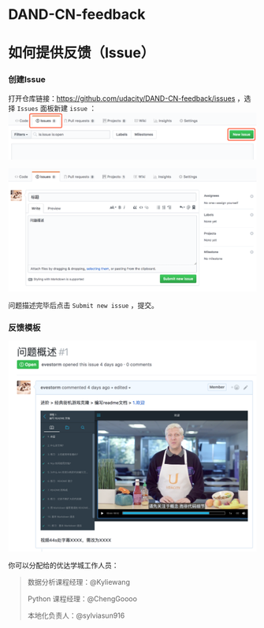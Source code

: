 # DAND-CN-feedback
# 如何提供反馈（Issue）

### 创建Issue

打开仓库链接：https://github.com/udacity/DAND-CN-feedback/issues ，选择 `Issues` 面板新建 `issue` ：![new issue](beta-test/new-issue.png)



![add-comment](beta-test/add-comment.png)



问题描述完毕后点击 `Submit new issue` ，提交。



### 反馈模板

![temp](beta-test/temp.png)



你可以分配给的优达学城工作人员：

> 数据分析课程经理：@Kyliewang
>
> Python 课程经理：@ChengGoooo
>
> 本地化负责人：@sylviasun916


